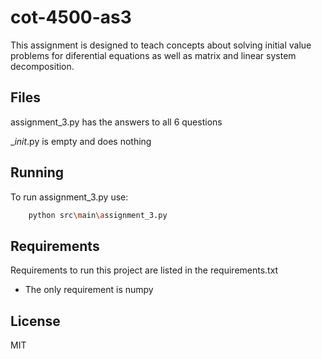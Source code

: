 # cot-4500-as3
This assignment is designed to teach concepts about solving initial value problems for diferential equations as well as matrix and linear system decomposition.

## Files
assignment_3.py has the answers to all 6 questions

__init_.py is empty and does nothing

## Running
To run assignment_3.py use:
```bash
    python src\main\assignment_3.py
```

## Requirements
Requirements to run this project are listed in the requirements.txt
* The only requirement is numpy


## License
MIT